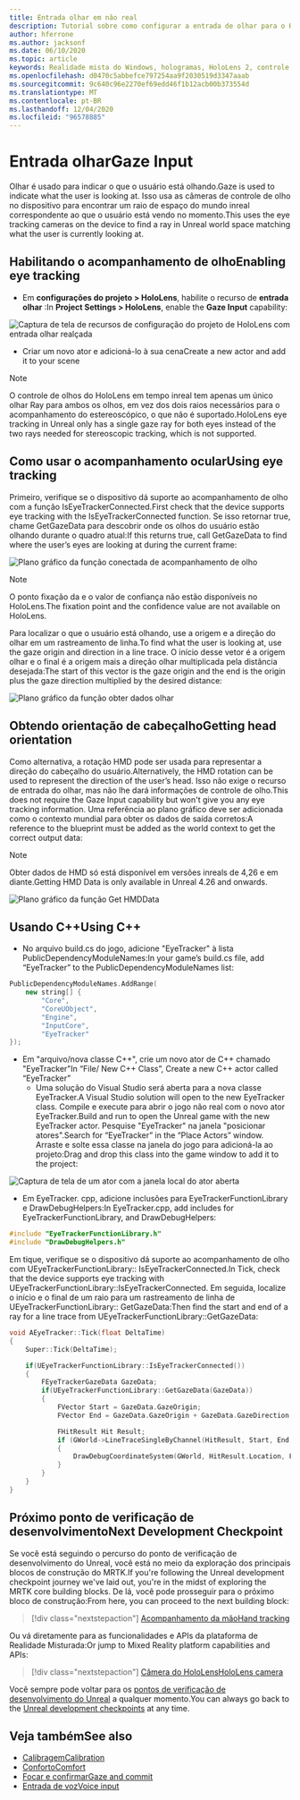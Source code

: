 ```yaml
---
title: Entrada olhar em não real
description: Tutorial sobre como configurar a entrada de olhar para o HoloLens e o mecanismo inreal
author: hferrone
ms.author: jacksonf
ms.date: 06/10/2020
ms.topic: article
keywords: Realidade mista do Windows, hologramas, HoloLens 2, controle de olho, entrada de olhar, exibição montada de cabeçalho, mecanismo inreal, headset de realidade misturada, headset de realidade mista do Windows, headset da realidade virtual
ms.openlocfilehash: d0470c5abbefce797254aa9f2030519d3347aaab
ms.sourcegitcommit: 9c640c96e2270ef69edd46f1b12acb00b373554d
ms.translationtype: MT
ms.contentlocale: pt-BR
ms.lasthandoff: 12/04/2020
ms.locfileid: "96578885"
---
```

# <a name="gaze-input"></a><span data-ttu-id="f45ad-104">Entrada olhar</span><span class="sxs-lookup"><span data-stu-id="f45ad-104">Gaze Input</span></span>

<span data-ttu-id="f45ad-105">Olhar é usado para indicar o que o usuário está olhando.</span><span class="sxs-lookup"><span data-stu-id="f45ad-105">Gaze is used to indicate what the user is looking at.</span></span>  <span data-ttu-id="f45ad-106">Isso usa as câmeras de controle de olho no dispositivo para encontrar um raio de espaço do mundo inreal correspondente ao que o usuário está vendo no momento.</span><span class="sxs-lookup"><span data-stu-id="f45ad-106">This uses the eye tracking cameras on the device to find a ray in Unreal world space matching what the user is currently looking at.</span></span>

## <a name="enabling-eye-tracking"></a><span data-ttu-id="f45ad-107">Habilitando o acompanhamento de olho</span><span class="sxs-lookup"><span data-stu-id="f45ad-107">Enabling eye tracking</span></span>

- <span data-ttu-id="f45ad-108">Em **configurações do projeto > HoloLens**, habilite o recurso de **entrada olhar** :</span><span class="sxs-lookup"><span data-stu-id="f45ad-108">In **Project Settings > HoloLens**, enable the **Gaze Input** capability:</span></span>

![Captura de tela de recursos de configuração do projeto de HoloLens com entrada olhar realçada](images/unreal-gaze-img-01.png)

- <span data-ttu-id="f45ad-110">Criar um novo ator e adicioná-lo à sua cena</span><span class="sxs-lookup"><span data-stu-id="f45ad-110">Create a new actor and add it to your scene</span></span>

> [!NOTE] 
> <span data-ttu-id="f45ad-111">O controle de olhos do HoloLens em tempo inreal tem apenas um único olhar Ray para ambos os olhos, em vez dos dois raios necessários para o acompanhamento do estereoscópico, o que não é suportado.</span><span class="sxs-lookup"><span data-stu-id="f45ad-111">HoloLens eye tracking in Unreal only has a single gaze ray for both eyes instead of the two rays needed for stereoscopic tracking, which is not supported.</span></span>

## <a name="using-eye-tracking"></a><span data-ttu-id="f45ad-112">Como usar o acompanhamento ocular</span><span class="sxs-lookup"><span data-stu-id="f45ad-112">Using eye tracking</span></span>

<span data-ttu-id="f45ad-113">Primeiro, verifique se o dispositivo dá suporte ao acompanhamento de olho com a função IsEyeTrackerConnected.</span><span class="sxs-lookup"><span data-stu-id="f45ad-113">First check that the device supports eye tracking with the IsEyeTrackerConnected function.</span></span>  <span data-ttu-id="f45ad-114">Se isso retornar true, chame GetGazeData para descobrir onde os olhos do usuário estão olhando durante o quadro atual:</span><span class="sxs-lookup"><span data-stu-id="f45ad-114">If this returns true, call GetGazeData to find where the user’s eyes are looking at during the current frame:</span></span>

![Plano gráfico da função conectada de acompanhamento de olho](images/unreal-gaze-img-02.png)

> [!NOTE]
> <span data-ttu-id="f45ad-116">O ponto fixação da e o valor de confiança não estão disponíveis no HoloLens.</span><span class="sxs-lookup"><span data-stu-id="f45ad-116">The fixation point and the confidence value are not available on HoloLens.</span></span>

<span data-ttu-id="f45ad-117">Para localizar o que o usuário está olhando, use a origem e a direção do olhar em um rastreamento de linha.</span><span class="sxs-lookup"><span data-stu-id="f45ad-117">To find what the user is looking at, use the gaze origin and direction in a line trace.</span></span>  <span data-ttu-id="f45ad-118">O início desse vetor é a origem olhar e o final é a origem mais a direção olhar multiplicada pela distância desejada:</span><span class="sxs-lookup"><span data-stu-id="f45ad-118">The start of this vector is the gaze origin and the end is the origin plus the gaze direction multiplied by the desired distance:</span></span>

![Plano gráfico da função obter dados olhar](images/unreal-gaze-img-03.png)

## <a name="getting-head-orientation"></a><span data-ttu-id="f45ad-120">Obtendo orientação de cabeçalho</span><span class="sxs-lookup"><span data-stu-id="f45ad-120">Getting head orientation</span></span>

<span data-ttu-id="f45ad-121">Como alternativa, a rotação HMD pode ser usada para representar a direção do cabeçalho do usuário.</span><span class="sxs-lookup"><span data-stu-id="f45ad-121">Alternatively, the HMD rotation can be used to represent the direction of the user’s head.</span></span>  <span data-ttu-id="f45ad-122">Isso não exige o recurso de entrada do olhar, mas não lhe dará informações de controle de olho.</span><span class="sxs-lookup"><span data-stu-id="f45ad-122">This does not require the Gaze Input capability but won't give you any eye tracking information.</span></span>  <span data-ttu-id="f45ad-123">Uma referência ao plano gráfico deve ser adicionada como o contexto mundial para obter os dados de saída corretos:</span><span class="sxs-lookup"><span data-stu-id="f45ad-123">A reference to the blueprint must be added as the world context to get the correct output data:</span></span>

> [!NOTE]
> <span data-ttu-id="f45ad-124">Obter dados de HMD só está disponível em versões inreals de 4,26 e em diante.</span><span class="sxs-lookup"><span data-stu-id="f45ad-124">Getting HMD Data is only available in Unreal 4.26 and onwards.</span></span>

![Plano gráfico da função Get HMDData](images/unreal-gaze-img-04.png)

## <a name="using-c"></a><span data-ttu-id="f45ad-126">Usando C++</span><span class="sxs-lookup"><span data-stu-id="f45ad-126">Using C++</span></span> 

- <span data-ttu-id="f45ad-127">No arquivo build.cs do jogo, adicione "EyeTracker" à lista PublicDependencyModuleNames:</span><span class="sxs-lookup"><span data-stu-id="f45ad-127">In your game’s build.cs file, add “EyeTracker” to the PublicDependencyModuleNames list:</span></span>

```cpp
PublicDependencyModuleNames.AddRange(
    new string[] {
        "Core",
        "CoreUObject",
        "Engine",
        "InputCore",
        "EyeTracker"
});
```

- <span data-ttu-id="f45ad-128">Em "arquivo/nova classe C++", crie um novo ator de C++ chamado "EyeTracker"</span><span class="sxs-lookup"><span data-stu-id="f45ad-128">In “File/ New C++ Class”, Create a new C++ actor called “EyeTracker”</span></span>
    - <span data-ttu-id="f45ad-129">Uma solução do Visual Studio será aberta para a nova classe EyeTracker.</span><span class="sxs-lookup"><span data-stu-id="f45ad-129">A Visual Studio solution will open to the new EyeTracker class.</span></span> <span data-ttu-id="f45ad-130">Compile e execute para abrir o jogo não real com o novo ator EyeTracker.</span><span class="sxs-lookup"><span data-stu-id="f45ad-130">Build and run to open the Unreal game with the new EyeTracker actor.</span></span>  <span data-ttu-id="f45ad-131">Pesquise "EyeTracker" na janela "posicionar atores".</span><span class="sxs-lookup"><span data-stu-id="f45ad-131">Search for “EyeTracker” in the “Place Actors” window.</span></span>  <span data-ttu-id="f45ad-132">Arraste e solte essa classe na janela do jogo para adicioná-la ao projeto:</span><span class="sxs-lookup"><span data-stu-id="f45ad-132">Drag and drop this class into the game window to add it to the project:</span></span>

![Captura de tela de um ator com a janela local do ator aberta](images/unreal-gaze-img-06.png)

- <span data-ttu-id="f45ad-134">Em EyeTracker. cpp, adicione inclusões para EyeTrackerFunctionLibrary e DrawDebugHelpers:</span><span class="sxs-lookup"><span data-stu-id="f45ad-134">In EyeTracker.cpp, add includes for EyeTrackerFunctionLibrary, and DrawDebugHelpers:</span></span>

```cpp
#include "EyeTrackerFunctionLibrary.h"
#include "DrawDebugHelpers.h"
```

<span data-ttu-id="f45ad-135">Em tique, verifique se o dispositivo dá suporte ao acompanhamento de olho com UEyeTrackerFunctionLibrary:: IsEyeTrackerConnected.</span><span class="sxs-lookup"><span data-stu-id="f45ad-135">In Tick, check that the device supports eye tracking with UEyeTrackerFunctionLibrary::IsEyeTrackerConnected.</span></span>  <span data-ttu-id="f45ad-136">Em seguida, localize o início e o final de um raio para um rastreamento de linha de UEyeTrackerFunctionLibrary:: GetGazeData:</span><span class="sxs-lookup"><span data-stu-id="f45ad-136">Then find the start and end of a ray for a line trace from UEyeTrackerFunctionLibrary::GetGazeData:</span></span>

```cpp
void AEyeTracker::Tick(float DeltaTime)
{
    Super::Tick(DeltaTime);

    if(UEyeTrackerFunctionLibrary::IsEyeTrackerConnected())
    {
        FEyeTrackerGazeData GazeData;
        if(UEyeTrackerFunctionLibrary::GetGazeData(GazeData))
        {
            FVector Start = GazeData.GazeOrigin;
            FVector End = GazeData.GazeOrigin + GazeData.GazeDirection * 100;

            FHitResult Hit Result;
            if (GWorld->LineTraceSingleByChannel(HitResult, Start, End, ECollisionChannel::ECC_Visiblity))
            {
                DrawDebugCoordinateSystem(GWorld, HitResult.Location, FQuat::Identity.Rotator(), 10);
            }
        }
    }
}
```

## <a name="next-development-checkpoint"></a><span data-ttu-id="f45ad-137">Próximo ponto de verificação de desenvolvimento</span><span class="sxs-lookup"><span data-stu-id="f45ad-137">Next Development Checkpoint</span></span>

<span data-ttu-id="f45ad-138">Se você está seguindo o percurso do ponto de verificação de desenvolvimento do Unreal, você está no meio da exploração dos principais blocos de construção do MRTK.</span><span class="sxs-lookup"><span data-stu-id="f45ad-138">If you're following the Unreal development checkpoint journey we've laid out, you're in the midst of exploring the MRTK core building blocks.</span></span> <span data-ttu-id="f45ad-139">De lá, você pode prosseguir para o próximo bloco de construção:</span><span class="sxs-lookup"><span data-stu-id="f45ad-139">From here, you can proceed to the next building block:</span></span> 

> [!div class="nextstepaction"]
> [<span data-ttu-id="f45ad-140">Acompanhamento da mão</span><span class="sxs-lookup"><span data-stu-id="f45ad-140">Hand tracking</span></span>](unreal-hand-tracking.md)

<span data-ttu-id="f45ad-141">Ou vá diretamente para as funcionalidades e APIs da plataforma de Realidade Misturada:</span><span class="sxs-lookup"><span data-stu-id="f45ad-141">Or jump to Mixed Reality platform capabilities and APIs:</span></span>

> [!div class="nextstepaction"]
> [<span data-ttu-id="f45ad-142">Câmera do HoloLens</span><span class="sxs-lookup"><span data-stu-id="f45ad-142">HoloLens camera</span></span>](unreal-hololens-camera.md)

<span data-ttu-id="f45ad-143">Você sempre pode voltar para os [pontos de verificação de desenvolvimento do Unreal](unreal-development-overview.md#2-core-building-blocks) a qualquer momento.</span><span class="sxs-lookup"><span data-stu-id="f45ad-143">You can always go back to the [Unreal development checkpoints](unreal-development-overview.md#2-core-building-blocks) at any time.</span></span>

## <a name="see-also"></a><span data-ttu-id="f45ad-144">Veja também</span><span class="sxs-lookup"><span data-stu-id="f45ad-144">See also</span></span>
* [<span data-ttu-id="f45ad-145">Calibragem</span><span class="sxs-lookup"><span data-stu-id="f45ad-145">Calibration</span></span>](../../calibration.md)
* [<span data-ttu-id="f45ad-146">Conforto</span><span class="sxs-lookup"><span data-stu-id="f45ad-146">Comfort</span></span>](../../design/comfort.md)
* [<span data-ttu-id="f45ad-147">Focar e confirmar</span><span class="sxs-lookup"><span data-stu-id="f45ad-147">Gaze and commit</span></span>](../../design/gaze-and-commit.md)
* [<span data-ttu-id="f45ad-148">Entrada de voz</span><span class="sxs-lookup"><span data-stu-id="f45ad-148">Voice input</span></span>](../../out-of-scope/voice-design.md)
